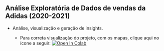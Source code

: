 ## Análise Exploratória de Dados de vendas da Adidas (2020-2021)

- Análise, visualização e geração de insights.


  - Para correta visualização do projeto, com os mapas, clique aqui no ícone a seguir: 
     <a href="https://colab.research.google.com/github/Fagner608/adidas_sales_analytics/blob/main/projeto.ipynb.ipynb" target="_parent"><img src="https://colab.research.google.com/assets/colab-badge.svg" alt="Open In Colab"/></a>
